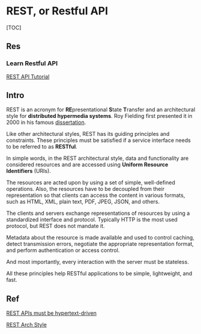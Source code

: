 # REST, or Restful API

[TOC]


## Res
### Learn Restful API
[REST API Tutorial](https://restfulapi.net)



## Intro
REST is an acronym for **RE**presentational **S**tate **T**ransfer and an architectural style for **distributed hypermedia systems**. Roy Fielding first presented it in 2000 in his famous [dissertation](https://www.ics.uci.edu/~fielding/pubs/dissertation/rest_arch_style.htm).

Like other architectural styles, REST has its guiding principles and constraints. These principles must be satisfied if a service interface needs to be referred to as **RESTful**.

In simple words, in the REST architectural style, data and functionality are considered resources and are accessed using **Uniform Resource Identifiers** (URIs).

The resources are acted upon by using a set of simple, well-defined operations. Also, the resources have to be decoupled from their representation so that clients can access the content in various formats, such as HTML, XML, plain text, PDF, JPEG, JSON, and others.

The clients and servers exchange representations of resources by using a standardized interface and protocol. Typically HTTP is the most used protocol, but REST does not mandate it.

Metadata about the resource is made available and used to control caching, detect transmission errors, negotiate the appropriate representation format, and perform authentication or access control.

And most importantly, every interaction with the server must be stateless.

All these principles help RESTful applications to be simple, lightweight, and fast.



## Ref
[REST APIs must be hypertext-driven](https://roy.gbiv.com/untangled/2008/rest-apis-must-be-hypertext-driven)

[REST Arch Style](https://www.ics.uci.edu/~fielding/pubs/dissertation/rest_arch_style.htm)

